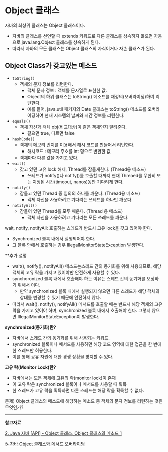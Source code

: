 # Object 클래스

자바의 최상위 클래스는 Object 클래스이다.

- 자바의 클래스를 선언할 때 extends 키워드로 다른 클래스를 상속하지 않으면 자동으로 java.lang.Object 클래스를 상속하게 된다.
- 따라서 자바의 모든 클래스는 Object 클래스의 자식이거나 자손 클래스가 된다.

## Object Class가 갖고있는 메소드

- `toString()`
    - 객체의 문자 정보를 리턴한다.
        - 객체 문자 정보 : 객체를 문자열로 표현한 값.
        - Object의 하위 클래스는 toString() 메소드를 재정의(오버라이딩)하여 리턴한다.
        - 예를 들어, java.util 패키지의 Date 클래스는 toString() 메소드를 오버라이딩하여 현재 시스템의 날짜와 시간 정보를 리턴한다.
- `equals()`
    - 객체 자신과 객체 obj(비교대상)이 같은 객체인지 알려준다.
        - 같으면 true, 다르면 false
- `hashCode()`
    - 객체의 메모리 번지를 이용해서 해시 코드를 만들어서 리턴한다.
        - 해시코드 : 메모리 주소를 int 형으로 변환한 값
    - 객체마다 다른 값을 가지고 있다.
- `wait()`
    - 갖고 있던 고유 lock 해제, Thread를 잠들게한다. (Thread용 메소드)
        - 쓰레드가 notify()나 notify()를 호출할 때까지 현재 Threaed를 무한히 또는 지정된 시간(timeout, nanos)동안 기다리게 한다.
- `notify()`
    - 잠들고 있던 Thread 중 임의의 하나를 깨운다. (Thread용 메소드)
        - 객체 자신을 사용하려고 기다리는 쓰레드를 하나만 깨운다.
- `notifyAll()`
    - 잠들어 있던 Thread를 모두 깨운다. (Thread 용 메소드)
        - 객체 자신을 사용하려고 기다리는 모든 쓰레드를 깨운다.

wait, notify, notifyAll: 호출하는 스레드가 반드시 고유 lock을 갖고 있어야 한다.

- Synchronized 블록 내에서 실행되어야 한다.
- 그 블록 안에서 호출하는 경우 IllegalMonitorStateException 발생한다.

**추가 설명

- wait(), notify(), notifyAll() 메소드는스레드 간의 동기화를 위해 사용되므로, 해당 객체의 고유 락을 가지고 있어야만 안전하게 사용할 수 있다.
- synchoronized 블록 내에서 호출해야 하는 이유는 스레드 간의 동기화를 보장하기 위해서 이다.
    - 만약 synchronized 블록 내에서 실행되지 않으면 다른 스레드가 해당 객체의 상태를 변경할 수 있기 때문에 안전하지 않다.
- 따라서 wait(), notify(), notifyAll() 메서드를 호출할 때는 반드시 해당 객체의 고유 락을 가지고 있어야 하며, synchronized 블록 내에서 호출해야 한다. 그렇지 않으면 IllegalMonitorStateException이 발생한다.

**synchronized(동기화)란?**

- 자바에서 스레드 간의 동기화를 위해 사용되는 키워드.
- synchronized 블록이나 메서드를 사용하면 해당 코드 영역에 대한 접근을 한 번에 한 스레드만 허용한다.
- 이를 통해 공유 자원에 대한 경쟁 상황을 방지할 수 있다.

**고유 락(Monitor Lock)란?**

- 자바에서는 모든 객체에 고유의 락(monitor lock)이 존재
- 이 고유 락은 synchronized 블록이나 메서드를 사용할 때 획득
- 한 스레드가 고유 락을 획득하면 다른 스레드는 해당 락을 획득할 수 없다.

문제) Object 클래스의 메소드에 해당하는 메소드 중  객체의 문자 정보를 리턴하는 것은 무엇인가?

---

**참고자료**

[2. Java 자바 [API] - Object 클래스, Object 클래스의 메소드 1](https://kephilab.tistory.com/92)

[☕ 자바 Object 클래스와 메서드 오버라이딩](https://inpa.tistory.com/entry/JAVA-☕-Object-클래스와-상위-메서드-재정의-활용-총정리)